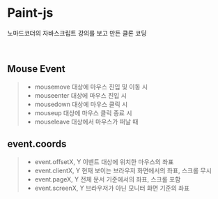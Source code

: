 # Paint-js

노마드코더의 자바스크립트 강의를 보고 만든 클론 코딩

<br>

## Mouse Event

> - mousemove
>   대상에 마우스 진입 및 이동 시
> - mouseenter
>   대상에 마우스 진입 시
> - mousedown
>   대상에 마우스 클릭 시
> - mouseup
>   대상에 마우스 클릭 종료 시
> - mouseleave
>   대상에서 마우스가 떠날 때
>   <br>

## event.coords

> - event.offsetX, Y
>   이벤트 대상에 위치한 마우스의 좌표
> - event.clientX, Y
>   현재 보이는 브라우저 화면에서의 좌표, 스크롤 무시
> - event.pageX, Y
>   전체 문서 기준에서의 좌표, 스크롤 포함
> - event.screenX, Y
>   브라우저가 아닌 모니터 화면 기준의 좌표
